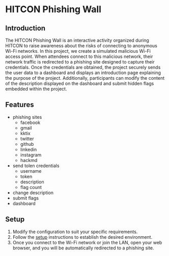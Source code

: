 # HITCON Phishing Wall

## Introduction
The HITCON Phishing Wall is an interactive activity organized during HITCON to raise awareness about the risks of connecting to anonymous Wi-Fi networks. In this project, we create a simulated malicious Wi-Fi access point. When attendees connect to this malicious network, their network traffic is redirected to a phishing site designed to capture their credentials. Once the credentials are obtained, the project securely sends the user data to a dashboard and displays an introduction page explaining the purpose of the project. Additionally, participants can modify the content of the description displayed on the dashboard and submit hidden flags embedded within the project.

## Features
* phishing sites
    * facebook
    * gmail
    * kktix
    * twitter
    * github
    * linkedin
    * instagram
    * hackmd
* send tolen credentials
    * username
    * token
    * description
    * flag count
* change description
* submit flags
* dashboard

## Setup
1. Modify the configuration to suit your specific requirements.
2. Follow the [setup](./setup) instructions to establish the desired environment.
3. Once you connect to the Wi-Fi network or join the LAN, open your web browser, and you will be automatically redirected to a phishing site.
